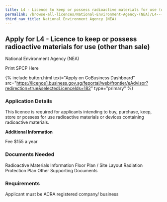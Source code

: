 ```yaml
---
title: L4 - Licence to keep or possess radioactive materials for use (other than sale)
permalink: /browse-all-licences/National-Environment-Agency-(NEA)/L4---Licence-to-keep-or-possess-radioactive-materials-for-use--other-than-sale-
third_nav_title: National Environment Agency (NEA)
---
```


## Apply for L4 - Licence to keep or possess radioactive materials for use (other than sale)

National Environment Agency (NEA)

Print SPCP Here


{% include button.html text="Apply on GoBusiness Dashboard" src="https://licence1.business.gov.sg/feportal/web/frontier/eAdvisor?redirection=true&selectedLicenceIds=182" type="primary" %}

### Application Details

<p>This licence is required for applicants intending to buy, purchase, keep, store or possess for use radioactive materials or devices containing radioactive materials.</p>

**Additional Information**

Fee
$155 a year

### Documents Needed

Radioactive Materials Information
Floor Plan / Site Layout
Radiation Protection Plan
Other Supporting Documents

### Requirements

Applicant must be ACRA registered company/ business

